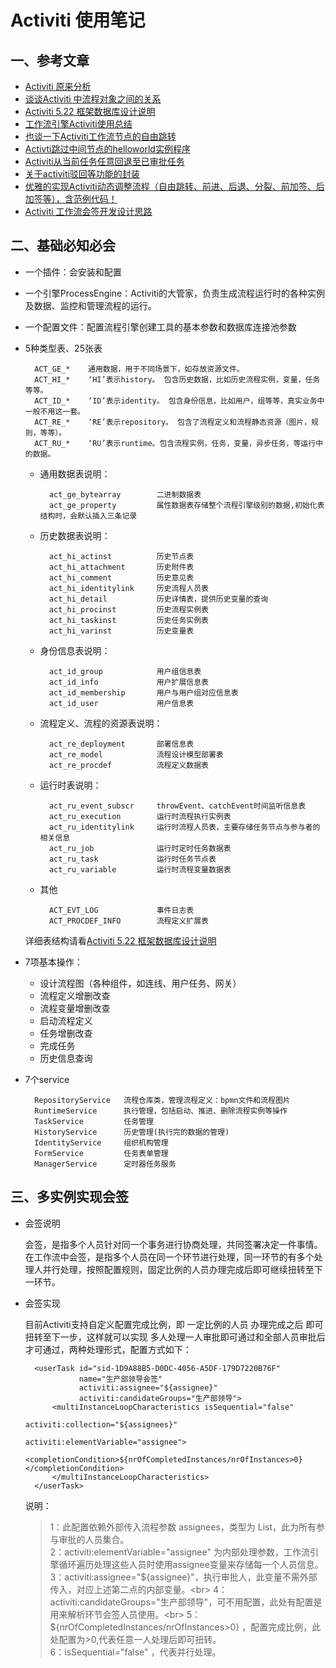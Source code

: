 Activiti 使用笔记
===========================

一、参考文章
-----------------------------------------------------------

* [Activiti 原来分析](http://blog.csdn.net/rosten/article/details/19337285)
* [谈谈Activiti 中流程对象之间的关系](http://www.kafeitu.me/activiti/2012/08/09/activiti-objects.html)
* [Activiti 5.22 框架数据库设计说明](http://lucaslz.com/2016/11/15/java/activiti/activiti-db-5-22/)
* [工作流引擎Activiti使用总结](http://www.kafeitu.me/activiti/2012/03/22/workflow-activiti-action.html)
* [也谈一下Activiti工作流节点的自由跳转](http://blog.csdn.net/bluejoe2000/article/details/41778737)
* [Activti跳过中间节点的helloworld实例程序](http://blog.csdn.net/songzheng_741/article/details/17289633)
* [Activiti从当前任务任意回退至已审批任务](http://blog.csdn.net/bluejoe2000/article/details/39994647)
* [关于activiti驳回等功能的封装](http://blog.csdn.net/aochuanguying/article/details/7594197)
* [优雅的实现Activiti动态调整流程（自由跳转、前进、后退、分裂、前加签、后加签等），含范例代码！](http://blog.csdn.net/bluejoe2000/article/details/42234847)
* [Activiti 工作流会签开发设计思路](http://man1900.iteye.com/blog/1607753)


二、基础必知必会
---------------------------

* 一个插件：会安装和配置

* 一个引擎ProcessEngine：Activiti的大管家，负责生成流程运行时的各种实例及数据、监控和管理流程的运行。

* 一个配置文件：配置流程引擎创建工具的基本参数和数据库连接池参数

* 5种类型表、25张表

		ACT_GE_*	通用数据，用于不同场景下，如存放资源文件。
		ACT_HI_*	‘HI’表示history。 包含历史数据，比如历史流程实例，变量，任务等等。
		ACT_ID_*	‘ID’表示identity。 包含身份信息，比如用户，组等等，真实业务中一般不用这一套。
		ACT_RE_*	‘RE’表示repository。 包含了流程定义和流程静态资源（图片，规则，等等）。
		ACT_RU_*	‘RU’表示runtime。包含流程实例，任务，变量，异步任务，等运行中的数据。

	* 通用数据表说明：

			act_ge_bytearray		二进制数据表
			act_ge_property			属性数据表存储整个流程引擎级别的数据,初始化表结构时，会默认插入三条记录

	* 历史数据表说明：

			act_hi_actinst			历史节点表
			act_hi_attachment		历史附件表
			act_hi_comment			历史意见表
			act_hi_identitylink		历史流程人员表
			act_hi_detail			历史详情表，提供历史变量的查询
			act_hi_procinst			历史流程实例表
			act_hi_taskinst			历史任务实例表
			act_hi_varinst			历史变量表

	* 身份信息表说明：

			act_id_group			用户组信息表
			act_id_info				用户扩展信息表
			act_id_membership		用户与用户组对应信息表
			act_id_user				用户信息表

	* 流程定义、流程的资源表说明：

			act_re_deployment		部署信息表
			act_re_model			流程设计模型部署表
			act_re_procdef			流程定义数据表

	* 运行时表说明：

			act_ru_event_subscr		throwEvent、catchEvent时间监听信息表
			act_ru_execution		运行时流程执行实例表
			act_ru_identitylink		运行时流程人员表，主要存储任务节点与参与者的相关信息
			act_ru_job				运行时定时任务数据表
			act_ru_task				运行时任务节点表
			act_ru_variable			运行时流程变量数据表

	* 其他

			ACT_EVT_LOG				事件日志表
			ACT_PROCDEF_INFO		流程定义扩展表

	详细表结构请看[Activiti 5.22 框架数据库设计说明](http://lucaslz.com/2016/11/15/java/activiti/activiti-db-5-22/)

* 7项基本操作：

	* 设计流程图（各种组件，如连线、用户任务、网关）
	* 流程定义增删改查
	* 流程变量增删改查
	* 启动流程定义
	* 任务增删改查
	* 完成任务
	* 历史信息查询

* 7个service

		RepositoryService	流程仓库类，管理流程定义：bpmn文件和流程图片
		RuntimeService		执行管理，包括启动、推进、删除流程实例等操作
		TaskService			任务管理
		HistoryService		历史管理(执行完的数据的管理)
		IdentityService		组织机构管理
		FormService			任务表单管理
		ManagerService		定时器任务服务



三、多实例实现会签
------------------------------------------------------

* 会签说明

	会签，是指多个人员针对同一个事务进行协商处理，共同签署决定一件事情。 
	在工作流中会签，是指多个人员在同一个环节进行处理，同一环节的有多个处理人并行处理，按照配置规则，固定比例的人员办理完成后即可继续扭转至下一环节。

* 会签实现

	目前Activiti支持自定义配置完成比例，即 一定比例的人员 办理完成之后 即可扭转至下一步，这样就可以实现 多人处理一人审批即可通过和全部人员审批后才可通过，两种处理形式，配置方式如下：

		<userTask id="sid-1D9A88B5-D0DC-4056-A5DF-179D7220B76F" 
		          name="生产部领导会签" 
		          activiti:assignee="${assignee}" 
		          activiti:candidateGroups="生产部领导">
			<multiInstanceLoopCharacteristics isSequential="false" 
		                                       activiti:collection="${assignees}" 
		                                       activiti:elementVariable="assignee">
				<completionCondition>${nrOfCompletedInstances/nrOfInstances>0}</completionCondition>
			</multiInstanceLoopCharacteristics>
		</userTask>

	说明：

	>1：此配置依赖外部传入流程参数 assignees，类型为 List<String>，此为所有参与审批的人员集合。<br>
	>2：activiti:elementVariable="assignee" 为内部处理参数，工作流引擎循环遍历处理这些人员时使用assignee变量来存储每一个人员信息。<br>
	>3：activiti:assignee="${assignee}"，执行审批人，此变量不需外部传入，对应上述第二点的内部变量。<br>
	>4：activiti:candidateGroups="生产部领导"，可不用配置，此处有配置是用来解析环节会签人员使用。<br>
	>5：${nrOfCompletedInstances/nrOfInstances>0} ，配置完成比例，此处配置为>0,代表任意一人处理后即可扭转。<br>
	>6：isSequential="false" ，代表并行处理。








